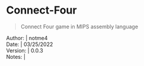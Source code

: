 # Connect-Four
>
> Connect Four game in MIPS assembly language
>


Author:   | notme4  
Date:     | 03/25/2022  
Version:  | 0.0.3  
Notes:    |   

